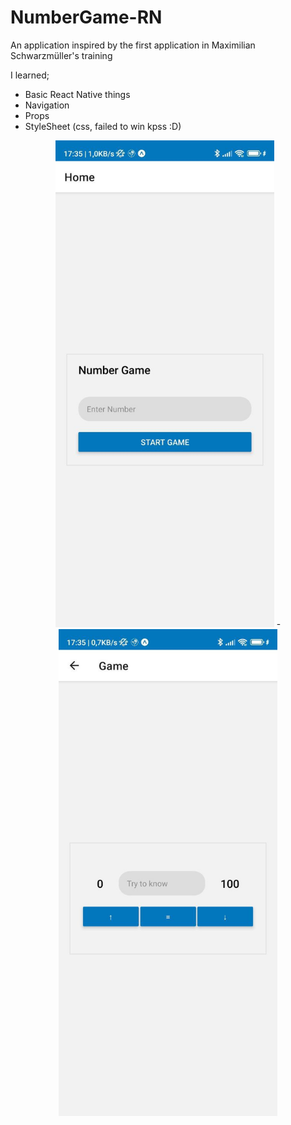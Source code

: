# NumberGame-RN
An application inspired by the first application in Maximilian Schwarzmüller's training<br/>

I learned;
- Basic React Native things
- Navigation
- Props
- StyleSheet (css, failed to win kpss :D)


<p align="center">
  <img src="https://github.com/akifkadioglu/NumberGame-RN/blob/main/assets/Home.jpeg" width="350" title="hover text">
  -
  <img src="https://github.com/akifkadioglu/NumberGame-RN/blob/main/assets/Game.jpeg" width="350" alt="accessibility text">
</p>
